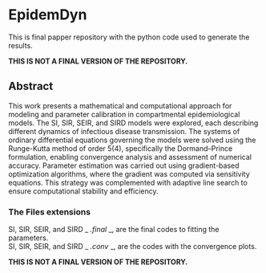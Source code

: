 # EpidemDyn
This is final papper repository with the python code used to generate the results.  

**THIS IS NOT A FINAL VERSION OF THE REPOSITORY.**

## Abstract
This work presents a mathematical and computational approach for modeling and parameter
calibration in compartmental epidemiological models. The SI, SIR, SEIR, and SIRD models were
explored, each describing different dynamics of infectious disease transmission. The systems of
ordinary differential equations governing the models were solved using the Runge-Kutta method
of order 5(4), specifically the Dormand–Prince formulation, enabling convergence analysis and
assessment of numerical accuracy. Parameter estimation was carried out using gradient-based
optimization algorithms, where the gradient was computed via sensitivity equations. This strategy
was complemented with adaptive line search to ensure computational stability and efficiency.

### The Files extensions
SI, SIR, SEIR, and SIRD _ _.final_ _, are the final codes to fitting the parameters.  
SI, SIR, SEIR, and SIRD _ _.conv_ _, are the codes with the convergence plots.


**THIS IS NOT A FINAL VERSION OF THE REPOSITORY.**









